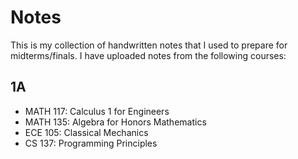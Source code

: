 # Notes
This is my collection of handwritten notes that I used to prepare for midterms/finals. I have uploaded notes from the following courses:

## 1A
- MATH 117: Calculus 1 for Engineers
- MATH 135: Algebra for Honors Mathematics
- ECE 105: Classical Mechanics
- CS 137: Programming Principles
